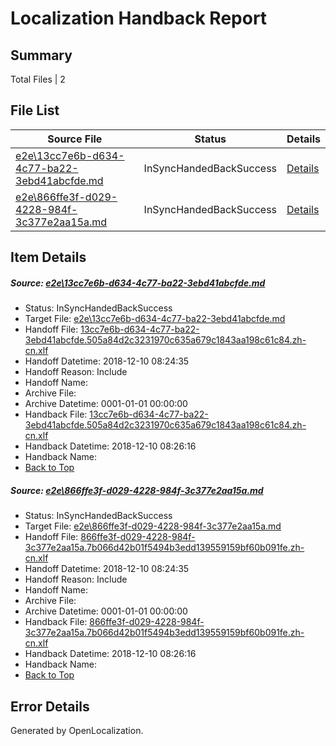 # <a name='report-top'></a> Localization Handback Report

## Summary
 Total Files | 2

## File List
 Source File | Status | Details 
 ----------- | ------ | ------- 
 [e2e\13cc7e6b-d634-4c77-ba22-3ebd41abcfde.md](https://github.com/OpenLocalizationTestOrg/ol-test3/blob/6ebae9720c6c428bbe588c8adf0bd086b5e9ce56/e2e/13cc7e6b-d634-4c77-ba22-3ebd41abcfde.md) | InSyncHandedBackSuccess | [Details](#cd67863b4aefeebc87f9ab4929572fa239b5adc92)
 [e2e\866ffe3f-d029-4228-984f-3c377e2aa15a.md](https://github.com/OpenLocalizationTestOrg/ol-test3/blob/6016b665660057a384d0f82643e703b903fcd310/e2e/866ffe3f-d029-4228-984f-3c377e2aa15a.md) | InSyncHandedBackSuccess | [Details](#3efcadf504bb2fc768898acf92d148dc954dbc4e5)

## Item Details
##### <a name='cd67863b4aefeebc87f9ab4929572fa239b5adc92'></a> Source: [e2e\13cc7e6b-d634-4c77-ba22-3ebd41abcfde.md](https://github.com/OpenLocalizationTestOrg/ol-test3/blob/6ebae9720c6c428bbe588c8adf0bd086b5e9ce56/e2e/13cc7e6b-d634-4c77-ba22-3ebd41abcfde.md)
* Status: InSyncHandedBackSuccess
* Target File: [e2e\13cc7e6b-d634-4c77-ba22-3ebd41abcfde.md](https://github.com/OpenLocalizationTestOrg/ol-test3-zhcn/blob/10469b40836e4c4fd354c8cf47daa090cbe3cba4/e2e/13cc7e6b-d634-4c77-ba22-3ebd41abcfde.md)
* Handoff File: [13cc7e6b-d634-4c77-ba22-3ebd41abcfde.505a84d2c3231970c635a679c1843aa198c61c84.zh-cn.xlf](https://github.com/OpenLocalizationTestOrg/ol-test3-handoff/blob/fb2b36544e04fe69fb5d257d981f1772a8685438/ol-handoff/OpenLocalizationTestOrg/ol-test3-zhcn/ci/mt/13cc7e6b-d634-4c77-ba22-3ebd41abcfde.505a84d2c3231970c635a679c1843aa198c61c84.zh-cn.xlf)
* Handoff Datetime: 2018-12-10 08:24:35
* Handoff Reason: Include
* Handoff Name: 
* Archive File: 
* Archive Datetime: 0001-01-01 00:00:00
* Handback File: [13cc7e6b-d634-4c77-ba22-3ebd41abcfde.505a84d2c3231970c635a679c1843aa198c61c84.zh-cn.xlf](https://github.com/OpenLocalizationTestOrg/ol-test3-handback/blob/4d7dd540fcb40eb278b7b919636794a27ef28426/ol-handback/OpenLocalizationTestOrg/ol-test3-zhcn/ci/mt/13cc7e6b-d634-4c77-ba22-3ebd41abcfde.505a84d2c3231970c635a679c1843aa198c61c84.zh-cn.xlf)
* Handback Datetime: 2018-12-10 08:26:16
* Handback Name: 
* [Back to Top](#report-top)

##### <a name='3efcadf504bb2fc768898acf92d148dc954dbc4e5'></a> Source: [e2e\866ffe3f-d029-4228-984f-3c377e2aa15a.md](https://github.com/OpenLocalizationTestOrg/ol-test3/blob/6016b665660057a384d0f82643e703b903fcd310/e2e/866ffe3f-d029-4228-984f-3c377e2aa15a.md)
* Status: InSyncHandedBackSuccess
* Target File: [e2e\866ffe3f-d029-4228-984f-3c377e2aa15a.md](https://github.com/OpenLocalizationTestOrg/ol-test3-zhcn/blob/10469b40836e4c4fd354c8cf47daa090cbe3cba4/e2e/866ffe3f-d029-4228-984f-3c377e2aa15a.md)
* Handoff File: [866ffe3f-d029-4228-984f-3c377e2aa15a.7b066d42b01f5494b3edd139559159bf60b091fe.zh-cn.xlf](https://github.com/OpenLocalizationTestOrg/ol-test3-handoff/blob/fb2b36544e04fe69fb5d257d981f1772a8685438/ol-handoff/OpenLocalizationTestOrg/ol-test3-zhcn/ci/mt/866ffe3f-d029-4228-984f-3c377e2aa15a.7b066d42b01f5494b3edd139559159bf60b091fe.zh-cn.xlf)
* Handoff Datetime: 2018-12-10 08:24:35
* Handoff Reason: Include
* Handoff Name: 
* Archive File: 
* Archive Datetime: 0001-01-01 00:00:00
* Handback File: [866ffe3f-d029-4228-984f-3c377e2aa15a.7b066d42b01f5494b3edd139559159bf60b091fe.zh-cn.xlf](https://github.com/OpenLocalizationTestOrg/ol-test3-handback/blob/4d7dd540fcb40eb278b7b919636794a27ef28426/ol-handback/OpenLocalizationTestOrg/ol-test3-zhcn/ci/mt/866ffe3f-d029-4228-984f-3c377e2aa15a.7b066d42b01f5494b3edd139559159bf60b091fe.zh-cn.xlf)
* Handback Datetime: 2018-12-10 08:26:16
* Handback Name: 
* [Back to Top](#report-top)


## Error Details

Generated by OpenLocalization.
